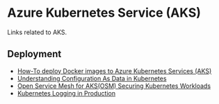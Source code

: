 # Azure Kubernetes Service (AKS)
Links related to AKS.

## Deployment
- [How-To deploy Docker images to Azure Kubernetes Services (AKS)](https://purple.telstra.com.au/blog/how-to-deploy-docker-images-to-azure-kubernetes-services-aks)
- [Understanding Configuration As Data in Kubernetes](https://cloud.google.com/blog/products/containers-kubernetes/understanding-configuration-as-data-in-kubernetes)
- [Open Service Mesh for AKS(OSM) Securing Kubernetes Workloads](https://www.youtube.com/watch?v=J7zPbkImGqQ)
- [Kubernetes Logging in Production](https://codersociety.com/blog/articles/kubernetes-logging)
